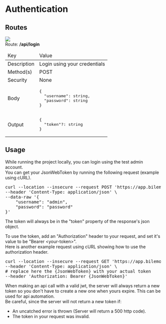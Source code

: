# Authentication

## Routes

![](https://img.shields.io/badge/-POST-orange)  
Route: **/api/login**   
<table>
  <thead>
    <tr>
      <td>Key</td>
      <td>Value</td>
    </tr>
  </thead>
  <tbody>
    <tr>
      <td>Description</td>
      <td>Login using your credentials</td>
    </tr>
    <tr>
      <td>Method(s)</td>
      <td>POST</td>
    </tr>
    <tr>
      <td>Security</td>
      <td>None</td>
    </tr>
    <tr>
      <td>Body</td>
      <td>
      <pre>
{
  "username": string,
  "password": string
}</pre>
      </td>
    </tr>
    <tr>
      <td>Output</td>
      <td>
      <pre>
{
  "token"?: string
}</pre>
      </td>
    </tr>
  </tbody>
</table>

## Usage 

While running the project locally, you can login using the test admin account.   
You can get your JsonWebToken by running the following request (example using cURL).   
<pre>
curl --location --insecure --request POST 'https://app.bilemo/api/login' \
--header 'Content-Type: application/json' \
--data-raw '{
    "username": "admin",
    "password": "password"
}'
</pre>

The token will always be in the "token" property of the response's json object.   

To use the token, add an "Authorization" header to your request, and set it's value to be "Bearer \<your-token\>".   
Here is another example request using cURL showing how to use the authorization header.
<pre>
curl --location --insecure --request GET 'https://app.bilemo/api/client' \
--header 'Content-Type: application/json' \
# replace here the {JsonWebToken} with your actual token
--header 'Authorization: Bearer {JsonWebToken}'
</pre>

When making an api call with a valid jwt, the server will always return a new token so you don't have to create a new one when yours expire. This can be used for api automation.   
Be careful, since the server will not return a new token if:   
- An uncatched error is thrown (Server will return a 500 http code).   
- The token in your request was invalid.   

